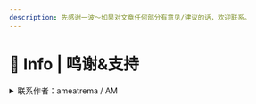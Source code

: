 ```yaml
---
description: 先感谢一波～如果对文章任何部分有意见/建议的话，欢迎联系。
---
```


# 💟 Info | 鸣谢&支持

<details>

<summary>联系作者：ameatrema / AM</summary>

* QQ：1839277381
* Telegram：
* Bilibili：
* CoolAPK：

</details>

